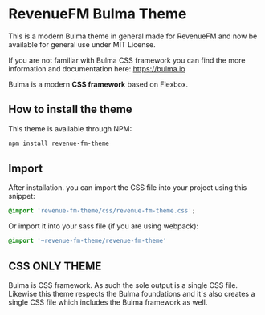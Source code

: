 # RevenueFM Bulma Theme

This is a modern Bulma theme in general made for RevenueFM and now be available for general use under
MIT License.

If you are not familiar with Bulma CSS framework you can find the more information and documentation here: 
https://bulma.io

Bulma is a modern **CSS framework** based on Flexbox.

## How to install the theme

This theme is available through NPM:

```bash
npm install revenue-fm-theme
```


## Import

After installation. you can import the CSS file into your project using this snippet:

```css
@import 'revenue-fm-theme/css/revenue-fm-theme.css';
```
Or import it into your sass file (if you are using webpack):

```sass
@import '~revenue-fm-theme/revenue-fm-theme'
```

## CSS ONLY THEME

Bulma is CSS framework. As such the sole output is a single CSS file. Likewise this theme respects the
Bulma foundations and it's also creates a single CSS file which includes the Bulma framework as well.




